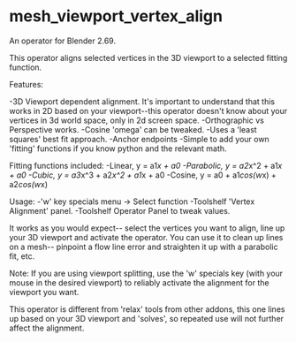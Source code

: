 ﻿mesh_viewport_vertex_align
==========================
An operator for Blender 2.69.

This operator aligns selected vertices in the 3D viewport to a selected fitting function.

Features:

-3D Viewport dependent alignment. It's important to understand that this works in 2D based on your viewport--this operator doesn't know about your vertices in 3d world space, only in 2d screen space.
-Orthographic vs Perspective works.
-Cosine 'omega' can be tweaked.
-Uses a 'least squares' best fit approach.
-Anchor endpoints
-Simple to add your own 'fitting' functions if you know python and the relevant math. 


Fitting functions included:
-Linear, y = a1*x + a0
-Parabolic, y = a2*x^2 + a1*x + a0
-Cubic, y = a3*x^3 + a2*x^2 + a1*x + a0
-Cosine, y = a0 + a1*cos(w*x) + a2*cos(w*x)


Usage:
-'w' key specials menu → Select function
-Toolshelf 'Vertex Alignment' panel.
-Toolshelf Operator Panel to tweak values. 



It works as you would expect-- select the vertices you want to align, line up your 3D viewport and activate the operator. You can use it to clean up lines on a mesh-- pinpoint a flow line error and straighten it up with a parabolic fit, etc.

Note: If you are using viewport splitting, use the 'w' specials key (with your mouse in the desired viewport) to reliably activate the alignment for the viewport you want.

This operator is different from 'relax' tools from other addons, this one lines up based on your 3D viewport and 'solves', so repeated use will not further affect the alignment.